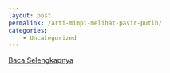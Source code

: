 ```yaml
---
layout: post
permalink: /arti-mimpi-melihat-pasir-putih/
categories:
    - Uncategorized
---
```


[Baca Selengkapnya](/09)